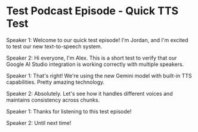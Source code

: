 # Test Podcast Episode - Quick TTS Test

Speaker 1: Welcome to our quick test episode! I'm Jordan, and I'm excited to test our new text-to-speech system.

Speaker 2: Hi everyone, I'm Alex. This is a short test to verify that our Google AI Studio integration is working correctly with multiple speakers.

Speaker 1: That's right! We're using the new Gemini model with built-in TTS capabilities. Pretty amazing technology.

Speaker 2: Absolutely. Let's see how it handles different voices and maintains consistency across chunks.

Speaker 1: Thanks for listening to this test episode!

Speaker 2: Until next time!